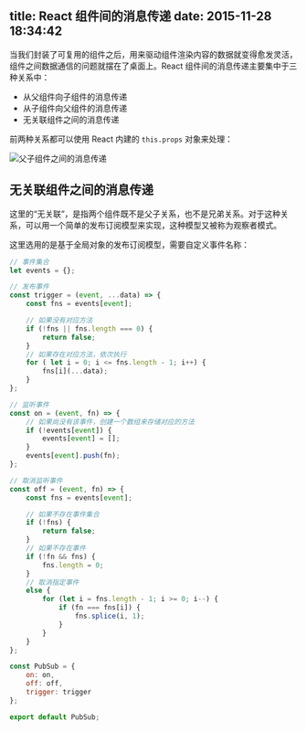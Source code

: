 title: React 组件间的消息传递
date: 2015-11-28 18:34:42
---

当我们封装了可复用的组件之后，用来驱动组件渲染内容的数据就变得愈发灵活，组件之间数据通信的问题就摆在了桌面上。React 组件间的消息传递主要集中于三种关系中：

- 从父组件向子组件的消息传递
- 从子组件向父组件的消息传递
- 无关联组件之间的消息传递

前两种关系都可以使用 React 内建的 `this.props` 对象来处理：

![父子组件之间的消息传递](https://cloud.githubusercontent.com/assets/9530963/11470593/0647f04e-979a-11e5-9c1c-883f5825f9e2.png)

<!-- more -->

## 无关联组件之间的消息传递

这里的“无关联”，是指两个组件既不是父子关系，也不是兄弟关系。对于这种关系，可以用一个简单的发布订阅模型来实现，这种模型又被称为观察者模式。

这里选用的是基于全局对象的发布订阅模型，需要自定义事件名称：

```js
// 事件集合
let events = {};

// 发布事件
const trigger = (event, ...data) => {
    const fns = events[event];

    // 如果没有对应方法
    if (!fns || fns.length === 0) {
        return false;
    }
    // 如果存在对应方法，依次执行
    for ( let i = 0; i <= fns.length - 1; i++) {
        fns[i](...data);
    }
};

// 监听事件
const on = (event, fn) => {
    // 如果尚没有该事件，创建一个数组来存储对应的方法
    if (!events[event]) {
        events[event] = [];
    }
    events[event].push(fn);
};

// 取消监听事件
const off = (event, fn) => {
    const fns = events[event];

    // 如果不存在事件集合
    if (!fns) {
        return false;
    }
    // 如果不存在事件
    if (!fn && fns) {
        fns.length = 0;
    }
    // 取消指定事件
    else {
        for (let i = fns.length - 1; i >= 0; i--) {
            if (fn === fns[i]) {
                fns.splice(i, 1);
            }
        }
    }
};

const PubSub = {
    on: on,
    off: off,
    trigger: trigger
};

export default PubSub;
```
